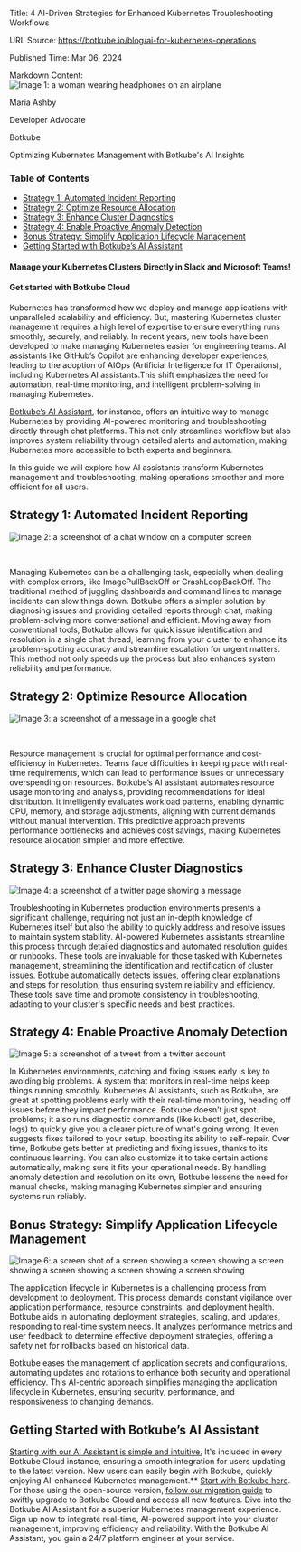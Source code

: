 Title: 4 AI-Driven Strategies for Enhanced Kubernetes Troubleshooting Workflows

URL Source: https://botkube.io/blog/ai-for-kubernetes-operations

Published Time: Mar 06, 2024

Markdown Content:
![Image 1: a woman wearing headphones on an airplane](https://assets-global.website-files.com/634fabb21508d6c9db9bc46f/6408ed63e5b48fed17e54625_SE6Pjp9PW9TaOwePHJXRaxaLQgYdT2HX_5PYASmvIx8.jpeg)

Maria Ashby

Developer Advocate

Botkube

Optimizing Kubernetes Management with Botkube's AI Insights

### Table of Contents

*   [Strategy 1: Automated Incident Reporting](#strategy-1-automated-incident-reporting)
*   [Strategy 2: Optimize Resource Allocation](#strategy-2-optimize-resource-allocation)
*   [Strategy 3: Enhance Cluster Diagnostics](#strategy-3-enhance-cluster-diagnostics-)
*   [Strategy 4: Enable Proactive Anomaly Detection](#strategy-4-enable-proactive-anomaly-detection)
*   [Bonus Strategy: Simplify Application Lifecycle Management](#bonus-strategy-simplify-application-lifecycle-management)
*   [Getting Started with Botkube’s AI Assistant](#getting-started-with-botkube-s-ai-assistant)

#### Manage your Kubernetes Clusters Directly in Slack and Microsoft Teams!

#### Get started with Botkube Cloud

Kubernetes has transformed how we deploy and manage applications with unparalleled scalability and efficiency. But, mastering Kubernetes cluster management requires a high level of expertise to ensure everything runs smoothly, securely, and reliably. In recent years, new tools have been developed to make managing Kubernetes easier for engineering teams. AI assistants like GitHub’s Copilot are enhancing developer experiences, leading to the adoption of AIOps (Artificial Intelligence for IT Operations), including Kubernetes AI assistants.This shift emphasizes the need for automation, real-time monitoring, and intelligent problem-solving in managing Kubernetes.

[Botkube’s AI Assistant](https://botkube.io/blog/real-time-platform-engineer-advice-ai-assistant), for instance, offers an intuitive way to manage Kubernetes by providing AI-powered monitoring and troubleshooting directly through chat platforms. This not only streamlines workflow but also improves system reliability through detailed alerts and automation, making Kubernetes more accessible to both experts and beginners.

In this guide we will explore how AI assistants transform Kubernetes management and troubleshooting, making operations smoother and more efficient for all users.

Strategy 1: Automated Incident Reporting
----------------------------------------

![Image 2: a screenshot of a chat window on a computer screen](https://assets-global.website-files.com/634fabb21508d6c9db9bc46f/65ee1a5d521144e87f59161e_Botkube%20AI%20Assistant%20-failing%20GIF.gif)

‍

Managing Kubernetes can be a challenging task, especially when dealing with complex errors, like ImagePullBackOff or CrashLoopBackOff. The traditional method of juggling dashboards and command lines to manage incidents can slow things down. Botkube offers a simpler solution by diagnosing issues and providing detailed reports through chat, making problem-solving more conversational and efficient. Moving away from conventional tools, Botkube allows for quick issue identification and resolution in a single chat thread, learning from your cluster to enhance its problem-spotting accuracy and streamline escalation for urgent matters. This method not only speeds up the process but also enhances system reliability and performance.

Strategy 2: Optimize Resource Allocation
----------------------------------------

![Image 3: a screenshot of a message in a google chat](https://assets-global.website-files.com/634fabb21508d6c9db9bc46f/65a6ef180190c3682238b922_9kalnKKcBw_q5sdluVLbLDy9ch5mY-RxHKxDa6edtIj5fIITzJz8lL3BRAaSMnldHACqcEHteUaFeKIN4RYkB-uGXRCISEMHlvM2crujb2yRfN2_QtNFXUISA3-YfABPLl5_t6LcMKwsO0a39lZXKl4.gif)

‍

Resource management is crucial for optimal performance and cost-efficiency in Kubernetes. Teams face difficulties in keeping pace with real-time requirements, which can lead to performance issues or unnecessary overspending on resources. Botkube’s AI assistant automates resource usage monitoring and analysis, providing recommendations for ideal distribution. It intelligently evaluates workload patterns, enabling dynamic CPU, memory, and storage adjustments, aligning with current demands without manual intervention. This predictive approach prevents performance bottlenecks and achieves cost savings, making Kubernetes resource allocation simpler and more effective.

Strategy 3: Enhance Cluster Diagnostics
---------------------------------------

![Image 4: a screenshot of a twitter page showing a message](https://assets-global.website-files.com/634fabb21508d6c9db9bc46f/65e8a0387271b3eec14634d8_Co_cwk72Ki64q1a3A6OAcxn0qQvCjlhWWlTtBLPzMwhPjvVn6oHn-e2_L4twExmcpGAuis9bZKJXC2JRzuOzxMXg5MsbAugaCwe1xt5GUqWsnbug3CQkm7uGo7GX2g4dgTc-TCK1oScC7aUd82RMlG4.png)

Troubleshooting in Kubernetes production environments presents a significant challenge, requiring not just an in-depth knowledge of Kubernetes itself but also the ability to quickly address and resolve issues to maintain system stability. AI-powered Kubernetes assistants streamline this process through detailed diagnostics and automated resolution guides or runbooks. These tools are invaluable for those tasked with Kubernetes management, streamlining the identification and rectification of cluster issues. Botkube automatically detects issues, offering clear explanations and steps for resolution, thus ensuring system reliability and efficiency. These tools save time and promote consistency in troubleshooting, adapting to your cluster's specific needs and best practices.

Strategy 4: Enable Proactive Anomaly Detection
----------------------------------------------

![Image 5: a screenshot of a tweet from a twitter account](https://assets-global.website-files.com/634fabb21508d6c9db9bc46f/65e8a037ee1160c06c47b0cc_LopU3vbDXwRSiyWbJgwCkZ2vsifEeikrsi9f16OWeJE83BBJGt2tqJn2O-2mq8nTvDlNejOFdH2LyHXcKccnsFcyjeDoccaBZSLLuxm3HZtsE3-TBmPgOEkLEjSr9_K5DcIvpZkd1KVFyN4uly3aImU.png)

In Kubernetes environments, catching and fixing issues early is key to avoiding big problems. A system that monitors in real-time helps keep things running smoothly. Kubernetes AI assistants, such as Botkube, are great at spotting problems early with their real-time monitoring, heading off issues before they impact performance. Botkube doesn't just spot problems; it also runs diagnostic commands (like kubectl get, describe, logs) to quickly give you a clearer picture of what's going wrong. It even suggests fixes tailored to your setup, boosting its ability to self-repair. Over time, Botkube gets better at predicting and fixing issues, thanks to its continuous learning. You can also customize it to take certain actions automatically, making sure it fits your operational needs. By handling anomaly detection and resolution on its own, Botkube lessens the need for manual checks, making managing Kubernetes simpler and ensuring systems run reliably.

Bonus Strategy: Simplify Application Lifecycle Management
---------------------------------------------------------

![Image 6: a screen shot of a screen showing a screen showing a screen showing a screen showing a screen showing a screen showing](https://assets-global.website-files.com/634fabb21508d6c9db9bc46f/64e6946be4cd9b0c47a55f75_flux-interactivity-1.gif)

The application lifecycle in Kubernetes is a challenging process from development to deployment. This process demands constant vigilance over application performance, resource constraints, and deployment health. Botkube aids in automating deployment strategies, scaling, and updates, responding to real-time system needs. It analyzes performance metrics and user feedback to determine effective deployment strategies, offering a safety net for rollbacks based on historical data.

Botkube eases the management of application secrets and configurations, automating updates and rotations to enhance both security and operational efficiency. This AI-centric approach simplifies managing the application lifecycle in Kubernetes, ensuring security, performance, and responsiveness to changing demands.

Getting Started with Botkube’s AI Assistant
-------------------------------------------

[Starting with our AI Assistant is simple and intuitive.](https://botkube.io/blog/explore-the-new-era-of-aiops-with-botkubes-ai-assistant) It's included in every Botkube Cloud instance, ensuring a smooth integration for users updating to the latest version. New users can easily begin with Botkube, quickly enjoying AI-enhanced Kubernetes management.\*\* [Start with Botkube here](http://app.botkube.io/). For those using the open-source version, [follow our migration guide](https://docs.botkube.io/cli/migrating-installation-to-botkube-cloud) to swiftly upgrade to Botkube Cloud and access all new features. Dive into the Botkube AI Assistant for a superior Kubernetes management experience. Sign up now to integrate real-time, AI-powered support into your cluster management, improving efficiency and reliability. With the Botkube AI Assistant, you gain a 24/7 platform engineer at your service.
